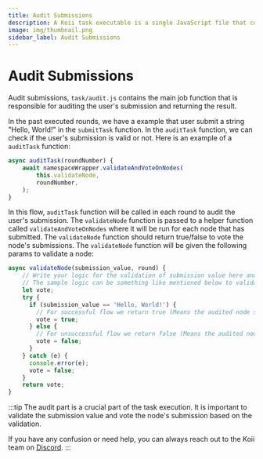 ```yaml
---
title: Audit Submissions
description: A Koii task executable is a single JavaScript file that contains all of the functions for a Koii task to function properly.
image: img/thumbnail.png
sidebar_label: Audit Submissions
---
```


# Audit Submissions

Audit submissions, `task/audit.js` contains the main job function that is responsible for auditing the user's submission and returning the result.


In the past executed rounds, we have a example that user submit a string "Hello, World!" in the `submitTask` function. In the `auditTask` function, we can check if the user's submission is valid or not. Here is an example of a `auditTask` function:

```javascript
async auditTask(roundNumber) {
    await namespaceWrapper.validateAndVoteOnNodes(
        this.validateNode,
        roundNumber,
    );
}
```

In this flow, `auditTask` function will be called in each round to audit the user's submission. The `validateNode` function is passed to a helper function called `validateAndVoteOnNodes` where it will be run for each node that has submitted. The `validateNode` function should return true/false to vote the node's submissions. The `validateNode` function will be given the following params to validate a node:

```javascript
async validateNode(submission_value, round) {
    // Write your logic for the validation of submission value here and return a boolean value in response
    // The sample logic can be something like mentioned below to validate the submission
    let vote;
    try {
      if (submission_value == 'Hello, World!') {
        // For successful flow we return true (Means the audited node submission is correct)
        vote = true;
      } else {
        // For unsuccessful flow we return false (Means the audited node submission is incorrect)
        vote = false;
      }
    } catch (e) {
      console.error(e);
      vote = false;
    }
    return vote;
}
```

:::tip
The audit part is a crucial part of the task execution. It is important to validate the submission value and vote the node's submission based on the validation.

If you have any confusion or need help, you can always reach out to the Koii team on [Discord](https://discord.gg/koii-network).
:::
